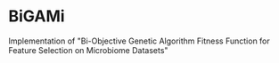 # BiGAMi
Implementation of "Bi-Objective Genetic Algorithm Fitness Function for Feature Selection on Microbiome Datasets"
